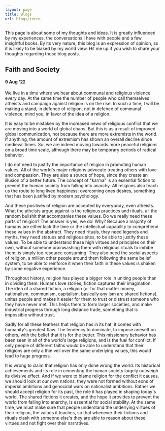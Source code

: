 ```yaml
---
layout: page
title: Blogs
url: blogs/intro
---
```


This page is about some of my thoughts and ideas. It is greatly influenced by my experiences, the conversations I have with people and a few insightful books. By its very nature, this blog is an expression of opinion, so it is likely to be biased by my world view. Hit me up if you wish to share your thoughts regarding these blog posts.

## Faith and Society
#### 9 Aug '22
We live in a time where we hear about communal and religious violence every day. At the same time the number of people who call themselves atheists and campaign against religion is on the rise. In such a time, I will be making a stand, in defence of religion, not in defence of communal violence, mind you, in favor of the idea of a religion.


It is easy to be mistaken by the increased news of religious conflict that we are moving into a world of global chaos. But this is as a result of improved global communication, not because there are more extremists in the world. If anything, the amount of extremism has shown an overall decline since medieval times. So, we are indeed moving towards more peaceful religions on a broad time scale, although there may be temporary periods of radical behavior. 


I do not need to justify the importance of religion in promoting human values. All of the world's major religions advocate treating others with love and compassion. They are also a source of hope, since they create an illusion of a better future. The concept of "karma" is an essential fiction to prevent the human society from falling into anarchy. All religions also teach us the route to long lived happiness; overcoming ones desires, something that has been justified by modern psychology.


And these positives of religion are accepted by everybody, even atheists. What the atheists argue against is the religious practices and rituals, all the random bullshit that accompanies these values. Do we really need these parts of religion? The answer is yes, we do! Why? Because a majority of humans are either lack the time or the intellectual capability to comprehend these values in the abstract. They need rituals, they need legends and myths, they need statues and religious sites, to be able to justify these values. To be able to understand these high virtues and principles on their own, without someone brainwashing them with religious rituals to imbibe them, is simply too resource consuming. They also need the social aspects of religion, a million other people around them following the same belief system, to be able to reinforce it when their faith in these values is shaken by some negative experience. 


Throughout history, religion has played a bigger role in uniting people than in dividing them. Humans love stories, fiction captures their imagination. The idea of a shared fiction, a religion (or for that matter money, nationalism, communism, capitalism, basically any ism are shared fictions), unites people and makes it easier for them to trust or distrust someone who they have never met. This helps them to form larger societies, and make industrial progress through long distance trade, something that is impossible without trust. 


Sadly for all these feathers that religion has in its hat, it comes with humanity's greatest flaw. The tendency to dominate, to impose oneself on others, with the belief that it is for the better. This missionary behavior has been seen in all of the world's large religions, and is the fuel for conflict. If only people of different faiths would be able to understand that their religions are only a thin veil over the same underlying values, this would lead to huge progress.


It is wrong to claim that religion has only done wrong the world. Its historical achievements and its role in cementing the human society largely outweigh its divisive effect. And if we were to blame religion for the conflict it causes, we should look at our own nations, they were not formed without eons of imperial ambitions and genocidal wars on nationalist ambitions. Rather we should accept religion for its past, the role it has played in shaping today's world. The shared fictions it creates, and the hope it provides to prevent the world from falling into anarchy, is essential for social stability. At the same time, we must make sure that people understand the underlying virtues of their religion, the values it teaches, so that whenever their fictions and rituals clash with someone else's they are able to reason about these virtues and not fight over their narratives.
